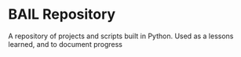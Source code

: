 # BAIL Repository

A repository of projects and scripts built in Python. Used as a lessons learned, and to document progress
